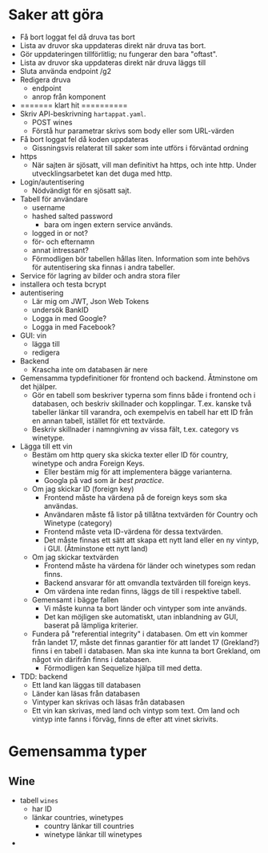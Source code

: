 # Saker att göra

- Få bort loggat fel då druva tas bort
- Lista av druvor ska uppdateras direkt när druva tas bort.
- Gör uppdateringen tillförlitlig; nu fungerar den bara "oftast".
- Lista av druvor ska uppdateras direkt när druva läggs till
- Sluta använda endpoint /g2
- Redigera druva
  - endpoint
  - anrop från komponent
- ======= klart hit ==========
- Skriv API-beskrivning `hartappat.yaml`.
  - POST wines
  - Förstå hur parametrar skrivs som body eller som URL-värden
- Få bort loggat fel då koden uppdateras
  - Gissningsvis relaterat till saker som inte utförs i förväntad ordning
- https
  - När sajten är sjösatt, vill man definitivt ha https, och inte http. 
    Under utvecklingsarbetet kan det duga med http.
- Login/autentisering
  - Nödvändigt för en sjösatt sajt.
- Tabell för användare
  - username
  - hashed salted password
    - bara om ingen extern service används.
  - logged in or not?
  - för- och efternamn
  - annat intressant?
  - Förmodligen bör tabellen hållas liten. Information som inte behövs för 
    autentisering ska finnas i andra tabeller.
- Service för lagring av bilder och andra stora filer
- installera och testa bcrypt
- autentisering
  - Lär mig om JWT, Json Web Tokens
  - undersök BankID
  - Logga in med Google?
  - Logga in med Facebook?
- GUI: vin
  - lägga till
  - redigera
- Backend
  - Krascha inte om databasen är nere
- Gemensamma typdefinitioner för frontend och backend. Åtminstone om det 
  hjälper.
  - Gör en tabell som beskriver typerna som finns både i frontend och i 
    databasen, och beskriv skillnader och kopplingar. T.ex. kanske två 
    tabeller länkar till varandra, och exempelvis en tabell har ett ID från 
    en annan tabell, istället för ett textvärde.
  - Beskriv skillnader i namngivning av vissa fält, t.ex. category vs winetype.
- Lägga till ett vin
  - Bestäm om http query ska skicka texter eller ID för country, winetype 
    och andra Foreign Keys.
    - Eller bestäm mig för att implementera bägge varianterna.
    - Googla på vad som är _best practice_.
  - Om jag skickar ID (foreign key)
    - Frontend måste ha värdena på de foreign keys som ska användas.
    - Användaren måste få listor på tillåtna textvärden för Country och 
      Winetype (category)
    - Frontend måste veta ID-värdena för dessa textvärden.
    - Det måste finnas ett sätt att skapa ett nytt land eller en ny vintyp, 
      i GUI. (Åtminstone ett nytt land)
  - Om jag skickar textvärden
    - Frontend måste ha värdena för länder och winetypes som redan finns.
    - Backend ansvarar för att omvandla textvärden till foreign keys.
    - Om värdena inte redan finns, läggs de till i respektive tabell.
  - Gemensamt i bägge fallen
    - Vi måste kunna ta bort länder och vintyper som inte används.
    - Det kan möjligen ske automatiskt, utan inblandning av GUI, baserat på 
      lämpliga kriterier.
  - Fundera på "referential integrity" i databasen. Om ett vin  kommer från 
    landet 17, måste det finnas garantier för att landet 17 (Grekland?) finns 
    i en tabell i databasen. Man ska inte kunna ta bort Grekland, om något vin 
    därifrån finns i databasen.
    - Förmodligen kan Sequelize hjälpa till med detta. 
- TDD: backend
  - Ett land kan läggas till databasen
  - Länder kan läsas från databasen
  - Vintyper kan skrivas och läsas från databasen
  - Ett vin kan skrivas, med land och vintyp som text. Om land och vintyp 
    inte fanns i förväg, finns de efter att vinet skrivits.


# Gemensamma typer

## Wine

- tabell `wines`
  - har ID
  - länkar countries, winetypes
    - country länkar till countries
    - winetype länkar till winetypes
- 
